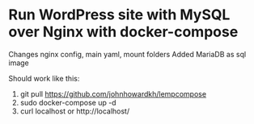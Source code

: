 # Run WordPress site with MySQL over Nginx with docker-compose

Changes nginx config, main yaml, mount folders
Added MariaDB as sql image

Should work like this:
1) git pull https://github.com/johnhowardkh/lempcompose
2) sudo docker-compose up -d
3) curl localhost or http://localhost/